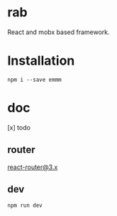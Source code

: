 # rab
React and mobx based framework.

# Installation

`npm i --save emmm`

# doc
[x] todo

## router

[react-router@3.x](https://github.com/ReactTraining/react-router) 

## dev

`npm run dev`
